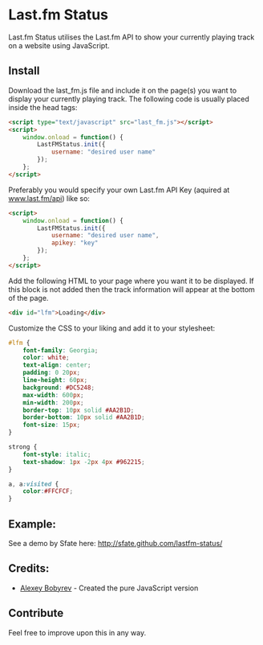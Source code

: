 # Last.fm Status

Last.fm Status utilises the Last.fm API to show your currently playing track on a website using JavaScript.

## Install

Download the last_fm.js file and include it on the page(s) you want to display your currently playing track. The following code is usually placed inside the head tags:
```html
<script type="text/javascript" src="last_fm.js"></script>
<script>
	window.onload = function() {
		LastFMStatus.init({
			username: "desired user name"
		});
	};
</script>
```

Preferably you would specify your own Last.fm API Key (aquired at www.last.fm/api) like so:
```html
<script>
	window.onload = function() {
		LastFMStatus.init({
			username: "desired user name",
			apikey: "key"
		});
	};
</script>
```

Add the following HTML to your page where you want it to be displayed. If this block is not added then the track information will appear at the bottom of the page.
```html
<div id="lfm">Loading</div>
```

Customize the CSS to your liking and add it to your stylesheet:
```css
#lfm {
	font-family: Georgia;
	color: white;
	text-align: center;
	padding: 0 20px;
	line-height: 60px;
	background: #DC5248;
	max-width: 600px;
	min-width: 200px; 
	border-top: 10px solid #AA2B1D;
	border-bottom: 10px solid #AA2B1D;
	font-size: 15px;
}

strong {
	font-style: italic;
	text-shadow: 1px -2px 4px #962215;
}

a, a:visited {
	color:#FFCFCF;
}
```

## Example:

See a demo by Sfate here: http://sfate.github.com/lastfm-status/

## Credits:

* [Alexey Bobyrev](https://github.com/Sfate) - Created the pure JavaScript version

## Contribute

Feel free to improve upon this in any way.
